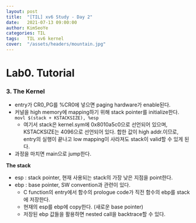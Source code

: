 ```yaml
---
layout: post
title:  "[TIL] xv6 Study - Day 2"
date:   2021-07-13 09:00:00
author: KimSeoYe
categories: TIL
tags:   TIL xv6 kernel
cover:  "/assets/headers/mountain.jpg"
---
```

# Lab0. Tutorial

### 3. The Kernel

- entry가 CR0_PG를 %CR0에 넣으면 paging hardware가 enable된다.
- 커널을 high memory에 mapping하기 위해 stack pointer를 initialize한다.<br>
  `movl $(stack + KSTACKSIZE), %esp`
  - 여기서 stack은 kernel.sym에 0x8010a5c0으로 선언되어 있으며, KSTACKSIZE는 4096으로 선언되어 있다. 합한 값이 high addr.이므로, entry의 실행이 끝나고 low mapping이 사라져도 stack이 valid할 수 있게 된다.
- 과정을 마치면 main으로 jump한다.

**The stack**
- esp : stack pointer, 현재 사용되는 stack의 가장 낮은 지점을 point한다.
- ebp : base pointer, SW convention과 관련이 있다.
  - C function의 entry에서 함수의 prologue code가 직전 함수의 ebp를 stack에 저장한다.
  - 현재의 esp를 ebp에 copy한다. (새로운 base pointer)
  - 저장된 ebp 값들을 활용하면 nested call을 backtrace할 수 있다.